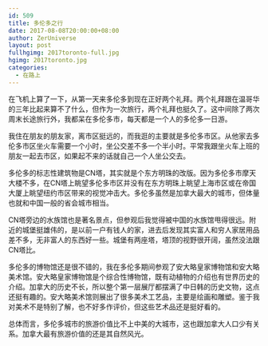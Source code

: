 ```yaml
---
id: 509
title: 多伦多之行
date: 2017-08-08T20:00:00+08:00
author: ZerUniverse
layout: post
fullhgimg: 2017toronto-full.jpg
hgimg: 2017toronto.jpg
categories:
  - 在路上
---
```


在飞机上算了一下，从第一天来多伦多到现在正好两个礼拜。两个礼拜跟在温哥华的三年比起来算不了什么，但作为一次旅行，两个礼拜也挺久了。这中间除了两次周末长途旅行外，我都呆在多伦多市，每天都是一个人的多伦多一日游<!--more-->。

我住在朋友的朋友家，离市区挺远的，而我逛的主要就是多伦多市区。从他家去多伦多市区坐火车需要一个小时，坐公交差不多一个半小时。平常我跟坐火车上班的朋友一起去市区，如果起不来的话就自己一个人坐公交去。

多伦多的标志性建筑物是CN塔，其实就是个东方明珠的改版。因为多伦多市摩天大楼不多，在CN塔上眺望多伦多市区并没有在东方明珠上眺望上海市区或在帝国大厦上眺望纽约市区带来的视觉冲击大。多伦多虽然是加拿大最大的城市，但体量也就和中国一般的省会城市相当。

CN塔旁边的水族馆也是著名景点，但参观后我觉得被中国的水族馆甩得很远。附近的城堡挺雄伟的，是以前一户有钱人的家，进去后发现其实富人和穷人家居用品差不多，无非富人的东西好一些。城堡有两座塔，塔顶的视野很开阔，虽然没法跟CN塔比。

多伦多的博物馆还是很不错的，我在多伦多期间参观了安大略皇家博物馆和安大略美术馆。安大略皇家博物馆是个综合性博物馆，既有动植物的介绍也有世界历史的介绍。加拿大的历史不长，所以整个第一层展厅都摆满了中日韩的历史文物，这点还挺有趣的。安大略美术馆则展出了很多美术工艺品，主要是绘画和雕塑。鉴于我对美术不是特别了解，也不好多作评价，但这些艺术品还是挺好看的。

总体而言，多伦多城市的旅游价值比不上中美的大城市，这也跟加拿大人口少有关系。加拿大最有旅游价值的还是其自然风光。